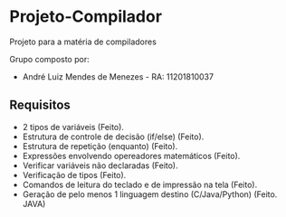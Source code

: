 # Projeto-Compilador
Projeto para a matéria de compiladores

Grupo composto por:

- André Luiz Mendes de Menezes - RA: 11201810037


## Requisitos

* 2 tipos de variáveis (Feito).
* Estrutura de controle de decisão (if/else) (Feito).
* Estrutura de repetição (enquanto) (Feito).
* Expressões envolvendo opereadores matemáticos (Feito).
* Verificar variáveis não declaradas (Feito).
* Verificação de tipos (Feito).
* Comandos de leitura do teclado e de impressão na tela (Feito).
* Geração de pelo menos 1 linguagem destino (C/Java/Python) (Feito. JAVA)
